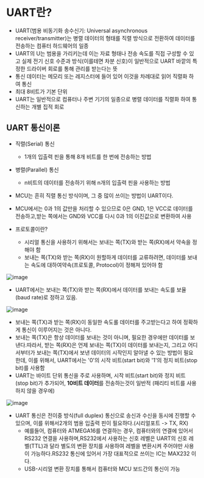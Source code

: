 # UART란?
+ UART(범용 비동기화 송수신기: Universal asynchronous receiver/transmitter)는 병렬 데이터의 형태를 직렬 방식으로 전환하여 데이터를 전송하는 컴퓨터 하드웨어의 일종
+ UART의 U는 범용을 가리키는데 이는 자료 형태나 전송 속도를 직접 구성할 수 있고 실제 전기 신호 수준과 방식(이를테면 차분 신호)이 일반적으로 UART 바깥의 특정한 드라이버 회로를 통해 관리를 받는다는 뜻
+ 통신 데이터는 메모리 또는 레지스터에 들어 있어 이것을 차례대로 읽어 직렬화 하여 통신
+ 최대 8비트가 기본 단위
+ UART는 일반적으로 컴퓨터나 주변 기기의 일종으로 병렬 데이터를 직렬화 하여 통신하는 개별 집적 회로

## UART 통신이론
+ 직렬(Serial) 통신
  + 1개의 입출력 핀을 통해 8개 비트를 한 번에 전송하는 방법
+ 병렬(Parallel) 통신
  + n비트의 데이터를 전송하기 위해 n개의 입출력 핀을 사용하는 방법

+ MCU는 흔히 직렬 통신 방식이며, 그 중 많이 쓰이는 방법이 UART이다.

+ MCU에서는 0과 1의 값만을 처리할 수 있으므로 0은 GND, 1은 VCC로 데이터를 전송하고,받는 쪽에서는 GND와 VCC를 다시 0과 1의 이진값으로 변환하여 사용

+ 프로토콜이란?
  + 시리얼 통신을 사용하기 위해서는 보내는 쪽(TX)와 받는 쪽(RX)에서 약속을 정해야 함
  + 보내는 쪽(TX)와 받는 쪽(RX)이 원할하게 데이터를 교류하려면, 데이터를 보내는 속도에 대하여약속(프로토콜, Protocol)이 정해져 있어야 함

![image](https://github.com/user-attachments/assets/460d889e-a037-4618-8392-77c60721449d)

+ UART에서는 보내는 쪽(TX)와 받는 쪽(RX)에서 데이터를 보내는 속도를 보율(baud rate)로 정하고 있음.

![image](https://github.com/user-attachments/assets/3bf7d3cc-83c3-4a49-9732-8c8de9b81501)

+ 보내는 쪽(TX)과 받는 쪽(RX)이 동일한 속도롤 데이터를 주고받는다고 하여 정확하게 통신이 이루어지는 것은 아니다.
+ 보내는 쪽(TX)은 항상 데이터를 보내는 것이 아니며, 필요한 경우에만 데이터를 보낸다.따라서, 받는 쪽(RX)은 언제 보내는 쪽(TX)이 데이터를 보내는지, 그리고 어디서부터가 보내는 쪽(TX)에서 보낸 데이터의 시작인지 알아낼 수 있는 방법이 필요한데, 이를 위해서, UART에서는 '0'의 시작 비트(start bit)와 '1'의 정지 비트(stop bit)를 사용함
+ UART는 바이트 단위 통신을 주로 사용하며, 시작 비트(start bit)와 정지 비트(stop bit)가 추가되어, **10비트 데이터**를 전송하는것이 일반적 (패리티 비트를 사용하지 않을 경우에)

![image](https://github.com/user-attachments/assets/8280ec38-88f2-4981-952b-905ec5f47b9f)

+ UART 통신은 전이중 방식(full duplex) 통신으로 송신과 수신을 동시에 진행할 수 있으며, 이를 위해서2개의 범용 입출력 핀이 필요하다.(시리얼포트 -> TX, RX)
  + 예를들어, 컴퓨터와 ATMEGA16를 연결하는 경우, 컴퓨터와의 연결에 있어서 RS232 연결을 사용하며,RS232에서 사용하는 신호 레벨은 UART의 신호 레벨(TTL)과 달라 별도의 변환 장치를 사용하여 레벨을 변환시켜 주어야만 사용이 가능하다.RS232 통신에 있어서 가장 대표적으로 쓰이는 IC는 MAX232 이다.
  + USB-시리얼 변환 장치를 통해서 컴퓨터와 MCU 보드간의 통신이 가능
